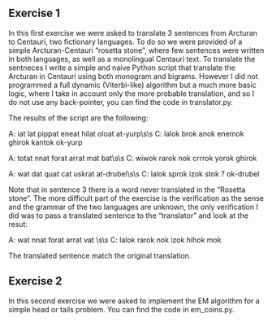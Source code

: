 ## Exercise 1
In this first exercise we were asked to translate 3 sentences from Arcturan to Centauri, two
fictionary languages.
To do so we were provided of a simple Arcturan-Centauri “rosetta stone”, where few
sentences were written in both languages, as well as a monolingual Centauri text.
To translate the sentneces I write a simple and naive Python script that translate the
Arcturan in Centauri using both monogram and bigrams.
However I did not programmed a full dynamic (Viterbi-like) algorithm but a much more
basic logic, where I take in account only the more probable translation, and so I do not use
any back-pointer, you can find the code in translator.py.

The results of the script are the following:

 A: iat lat pippat eneat hilat oloat at-yurp\s\s
 C: lalok brok anok enemok ghirok kantok ok-yurp

A: totat nnat forat arrat mat bat\s\s
C: wiwok rarok nok crrrok yorok ghirok

A: wat dat quat cat uskrat at-drubel\s\s
C: lalok sprok izok stok ? ok-drubel

Note that in sentence 3 there is a word never translated in the “Rosetta stone”.
The more difficult part of the exercise is the verification as the sense and the grammar of
the two languages are unknown, the only verification I did was to pass a translated
sentence to the “translator” and look at the resut:

A: wat nnat forat arrat vat \s\s
C: lalok rarok nok izok hihok mok

The translated sentence match the original translation.
## Exercise 2
In this second exercise we were asked to implement the EM algorithm for a simple head or
tails problem. You can find the code in em_coins.py.
